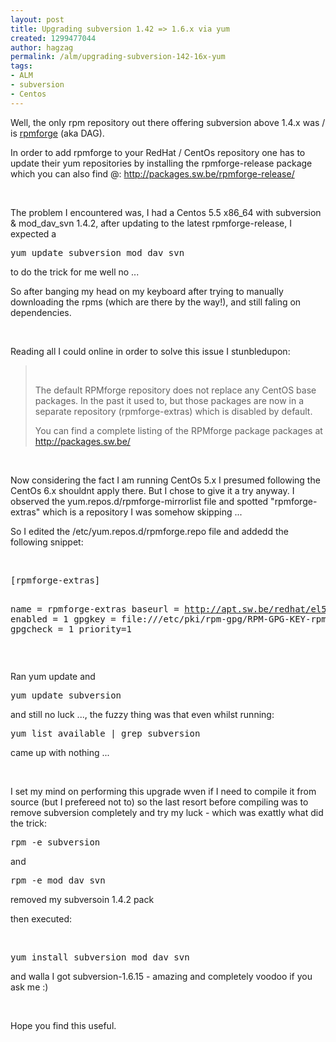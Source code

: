 ```yaml
---
layout: post
title: Upgrading subversion 1.42 => 1.6.x via yum
created: 1299477044
author: hagzag
permalink: /alm/upgrading-subversion-142-16x-yum
tags:
- ALM
- subversion
- Centos
---
```

<p>Well, the only rpm repository out there offering subversion above 1.4.x was / is <a href="http://apt.sw.be/">rpmforge</a> (aka DAG).</p>
<p>In order to add rpmforge to your RedHat / CentOs repository one has to update their yum repositories by installing the rpmforge-release package which you can also find @: <a href="http://packages.sw.be/rpmforge-release/">http://packages.sw.be/rpmforge-release/</a></p>
<p>&nbsp;</p>
<p>The problem I encountered was, I had a Centos 5.5 x86_64 with subversion &amp; mod_dav_svn 1.4.2, after updating to the latest rpmforge-release, I expected a&nbsp;</p>
<pre class="brush: java;" title="code">
yum update subversion mod_dav_svn</pre>
<p>to do the trick for me well no ...</p>
<p>So after banging my head on my keyboard after trying to manually downloading the rpms (which are there by the way!), and still faling on dependencies.</p>
<p>&nbsp;</p>
<p>Reading all I could online in order to solve this issue I stunbledupon:</p>
<blockquote>
<p>&nbsp;</p>
<p class="line874">The default RPMforge repository does not replace any  CentOS base packages. In the past it used to, but those packages are now  in a separate repository (rpmforge-extras) which is disabled by  default.</p>
You can find a complete listing of the RPMforge package packages at <a class="http" href="http://packages.sw.be/">http://packages.sw.be/</a></blockquote>
<p class="line862">&nbsp;</p>
<p>Now considering the fact I am running CentOs 5.x I presumed following the CentOs 6.x shouldnt apply there. But I chose to give it a try anyway. I observed the yum.repos.d/rpmforge-mirrorlist file and spotted &quot;rpmforge-extras&quot; which is a repository I was somehow skipping ...</p>
<p>So I edited the /etc/yum.repos.d/rpmforge.repo file and addedd the following snippet:</p>
<p>&nbsp;</p>
<pre class="brush: java;" title="code">
[rpmforge-extras]

name = rpmforge-extras
baseurl = http://apt.sw.be/redhat/el5/en/$basearch/extras
enabled = 1
gpgkey = file:///etc/pki/rpm-gpg/RPM-GPG-KEY-rpmforge-dag
gpgcheck = 1
priority=1</pre>
<p>&nbsp;</p>
<p>Ran yum update and&nbsp;</p>
<pre class="brush: java;" title="code">
yum update subversion</pre>
<p>and still no luck ..., the fuzzy thing was that even whilst running:</p>
<pre class="brush: java;" title="code">
yum list available | grep subversion</pre>
<p>came up with nothing ...</p>
<p>&nbsp;</p>
<p>I set my mind on performing this upgrade wven if I need to compile it from source (but I prefereed not to) so the last resort before compiling was to remove subversion completely and try my luck - which was exattly what did the trick:</p>
<pre class="brush: java;" title="code">
rpm -e subversion</pre>
<p>and</p>
<pre class="brush: java;" title="code">
rpm -e mod_dav_svn</pre>
<p>removed my subversoin 1.4.2 pack</p>
<p>then executed:</p>
<p>&nbsp;</p>
<pre class="brush: java;" title="code">
yum install subversion mod_dav_svn</pre>
<p>and walla I got subversion-1.6.15 - amazing and completely voodoo if you ask me :)</p>
<p>&nbsp;</p>
<p>Hope you find this useful.</p>
